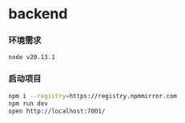 # backend

### 环境需求

```
node v20.13.1
```

### 启动项目

```bash
npm i --registry=https://registry.npmmirror.com
npm run dev
open http://localhost:7001/
```

